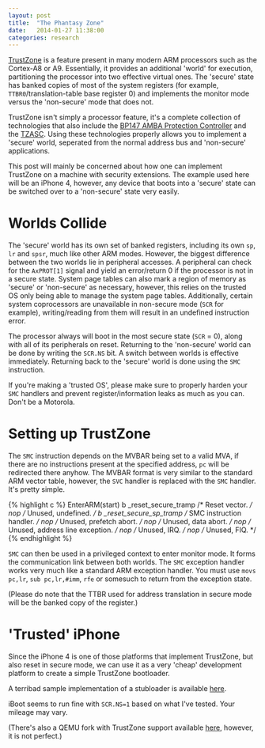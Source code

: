 ```yaml
---
layout: post
title:  "The Phantasy Zone"
date:   2014-01-27 11:38:00
categories: research
---
```


[TrustZone](http://arm.com/products/processors/technologies/trustzone/index.php) is a feature present in many modern ARM processors
such as the Cortex-A8 or A9. Essentially, it provides an additional 'world' for execution, partitioning the processor into two effective
virtual ones. The 'secure' state has banked copies of most of the system registers (for example, `TTBR0`/translation-table base register 0)
and implements the monitor mode versus the 'non-secure' mode that does not.

TrustZone isn't simply a processor feature, it's a complete collection of technologies that also include the [BP147 AMBA Protection Controller](http://infocenter.arm.com/help/topic/com.arm.doc.dto0015a/DTO0015_primecell_infrastructure_amba3_tzpc_bp147_to.pdf)
and the [TZASC](http://infocenter.arm.com/help/topic/com.arm.doc.ddi0431b/). Using these technologies properly allows you to implement a 
'secure' world, seperated from the normal address bus and 'non-secure' applications.

This post will mainly be concerned about how one can implement TrustZone on a machine with security extensions. The example used here
will be an iPhone 4, however, any device that boots into a 'secure' state can be switched over to a 'non-secure' state very easily. 

# Worlds Collide

The 'secure' world has its own set of banked registers, including its own `sp`, `lr` and `spsr`, much like other ARM modes. However, the biggest
difference between the two worlds lie in peripheral accesses. A peripheral can check for the `AxPROT[1]` signal and yield an error/return 0 if
the processor is not in a secure state. System page tables can also mark a region of memory as 'secure' or 'non-secure' as necessary, however, this
relies on the trusted OS only being able to manage the system page tables. Additionally, certain system coprocessors are unavailable in non-secure 
mode (`SCR` for example), writing/reading from them will result in an undefined instruction error. 

The processor always will boot in the most secure state (`SCR` = 0), along with all of its peripherals on reset. Returning to the 'non-secure' world
can be done by writing the `SCR.NS` bit. A switch between worlds is effective immediately. Returning back to the 'secure' world is done using the `SMC`
instruction.

If you're making a 'trusted OS', please make sure to properly harden your `SMC` handlers and prevent register/information leaks as much as you can. Don't
be a Motorola.

# Setting up TrustZone

The `SMC` instruction depends on the MVBAR being set to a valid MVA, if there are no instructions present at the specified address, `pc` will be redirected
there anyhow. The MVBAR format is very similar to the standard ARM vector table, however, the `SVC` handler is replaced with the `SMC` handler. It's pretty
simple. 

{% highlight c %}
EnterARM(start)
    b       _reset_secure_tramp                    /* Reset vector. */
    nop                                            /* Unused, undefined. */
    b       _reset_secure_sp_tramp                 /* SMC instruction handler. */
    nop                                            /* Unused, prefetch abort. */
    nop                                            /* Unused, data abort. */
    nop                                            /* Unused, address line exception. */
    nop                                            /* Unused, IRQ. */
    nop                                            /* Unused, FIQ. */
{% endhighlight %}

`SMC` can then be used in a privileged context to enter monitor mode. It forms the communication link between both worlds. The `SMC` exception handler 
works very much like a standard ARM exception handler. You must use `movs pc,lr`, `sub pc,lr,#imm`, `rfe` or somesuch to return from the exception state.

(Please do note that the TTBR used for address translation in secure mode will be the banked copy of the register.)

# 'Trusted' iPhone

Since the iPhone 4 is one of those platforms that implement TrustZone, but also reset in secure mode, we can use it as a very 'cheap' development
platform to create a simple TrustZone bootloader.

A terribad sample implementation of a stubloader is available [here](https://github.com/winocm/tzboot).

iBoot seems to run fine with `SCR.NS=1` based on what I've tested. Your mileage may vary.

(There's also a QEMU fork with TrustZone support available [here](https://github.com/jowinter/qemu-trustzone), however, it is not perfect.)
